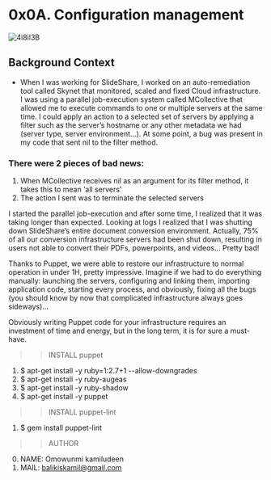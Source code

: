 # 0x0A. Configuration management

![4i8il3B](https://github.com/Omowunmijuin/alx-system_engineering-devops/assets/109985883/a433ad06-e397-4bc4-a412-dd416bb29b85)

## Background Context
- When I was working for SlideShare, I worked on an auto-remediation tool called Skynet that monitored, scaled and fixed Cloud infrastructure. I was using a parallel job-execution system called MCollective that allowed me to execute commands to one or multiple servers at the same time. I could apply an action to a selected set of servers by applying a filter such as the server’s hostname or any other metadata we had (server type, server environment…). At some point, a bug was present in my code that sent nil to the filter method.

### There were 2 pieces of bad news:
1. When MCollective receives nil as an argument for its filter method, it takes this to mean ‘all servers’
2. The action I sent was to terminate the selected servers

I started the parallel job-execution and after some time, I realized that it was taking longer than expected. Looking at logs I realized that I was shutting down SlideShare’s entire document conversion environment. Actually, 75% of all our conversion infrastructure servers had been shut down, resulting in users not able to convert their PDFs, powerpoints, and videos… Pretty bad!

Thanks to Puppet, we were able to restore our infrastructure to normal operation in under 1H, pretty impressive. Imagine if we had to do everything manually: launching the servers, configuring and linking them, importing application code, starting every process, and obviously, fixing all the bugs (you should know by now that complicated infrastructure always goes sideways)…

Obviously writing Puppet code for your infrastructure requires an investment of time and energy, but in the long term, it is for sure a must-have.

>>INSTALL puppet
1. $ apt-get install -y ruby=1:2.7+1 --allow-downgrades
2. $ apt-get install -y ruby-augeas
3. $ apt-get install -y ruby-shadow
4. $ apt-get install -y puppet

>>INSTALL puppet-lint
1. $ gem install puppet-lint

>>AUTHOR
0. NAME:   Omowunmi kamiludeen
1. MAIL:   balikiskamil@gmail.com
